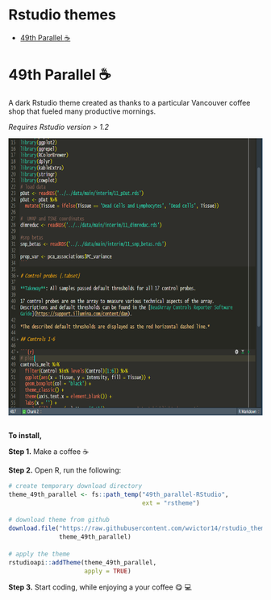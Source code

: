 Rstudio themes
================

  - [49th Parallel :coffee:](#th-parallel-coffee)

# 49th Parallel :coffee:

A dark Rstudio theme created as thanks to a particular Vancouver coffee
shop that fueled many productive mornings.

*Requires Rstudio version \>
1.2*

<img src="images/preview_49th_parallel.png" width="770" height="550" style="display: block; margin: auto;" />
<br>

**To install,**

**Step 1.** Make a coffee :coffee:

**Step 2.** Open R, run the following:

``` r
# create temporary download directory
theme_49th_parallel <- fs::path_temp("49th_parallel-RStudio", 
                                     ext = "rstheme")

# download theme from github
download.file("https://raw.githubusercontent.com/wvictor14/rstudio_themes/master/49th%20Parallel.rstheme", 
              theme_49th_parallel)

# apply the theme
rstudioapi::addTheme(theme_49th_parallel, 
                     apply = TRUE)
```

**Step 3.** Start coding, while enjoying a your coffee :yum: :computer:
